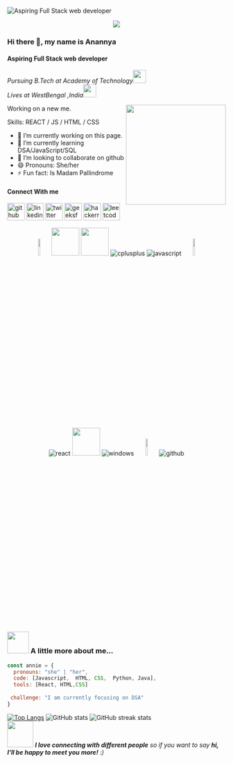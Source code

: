 ![Aspiring Full Stack web developer](https://cdn.videoplasty.com/animation/chill-coding-programming-lo-fi-animation-stock-animation-21874-1024x576.jpg)
<p align="center"><img src="https://i.imgur.com/A6bWGFl.gif"/></p>

###  Hi there 👋, my name is Anannya

#### **Aspiring Full Stack web developer**
<p><em>Pursuing B.Tech at Academy of Technology<img src="https://media.giphy.com/media/fYSnHlufseco8Fh93Z/giphy.gif" width="30"></br>Lives at WestBengal ,India<img src="https://media.giphy.com/media/WUlplcMpOCEmTGBtBW/giphy.gif" width="30"> 
</em></p>

Working on a new me.
  <img align='right' src="https://media.giphy.com/media/ieyl9zmCjO4b4t6qoY/giphy.gif" width="230">

Skills:  REACT / JS / HTML / CSS

- 🔭 I’m currently working on this page. 
- 🌱 I’m currently learning DSA/JavaScript/SQL 
- 👯 I’m looking to collaborate on github 
- 😄 Pronouns: She/her 
- ⚡ Fun fact: Is Madam Pallindrome
#### Connect With me

[<img src='https://cdn.jsdelivr.net/npm/simple-icons@3.0.1/icons/github.svg' alt='github' height='40'>](https://github.com/anannya07)  [<img src='https://cdn.jsdelivr.net/npm/simple-icons@3.0.1/icons/linkedin.svg' alt='linkedin' height='40'>](https://www.linkedin.com/in/anannya-guchait-14447b220/)  [<img src='https://cdn.jsdelivr.net/npm/simple-icons@3.0.1/icons/twitter.svg' alt='twitter' height='40'>](https://twitter.com/Anannya656648)  [<img src='https://cdn.jsdelivr.net/npm/simple-icons@3.0.1/icons/geeksforgeeks.svg' alt='geeksforgeeks' height='40'>](https://auth.geeksforgeeks.org/user/anannyagux72k)  [<img src='https://cdn.jsdelivr.net/npm/simple-icons@3.0.1/icons/hackerrank.svg' alt='hackerrank' height='40'>](https://www.hackerrank.com/anannyaguchait72)  [<img src='https://cdn.jsdelivr.net/npm/simple-icons@3.0.1/icons/leetcode.svg' alt='leetcode' height='40'>](https://leetcode.com/anannyaguchait72/)  


<p align="center">
<code><img width="10%" src="https://www.vectorlogo.zone/logos/python/python-ar21.svg"></code>
        <img height="64px" src="https://cdn.svgporn.com/logos/css-3.svg">
        <img height="64px" src="https://cdn.svgporn.com/logos/html-5.svg">
<img src="https://img.shields.io/badge/C++-4B0082.svg?style=for-the-badge&logo=c%2B%2B&logoColor=4B0082&labelColor=ffffff" alt="cplusplus">
<img src="https://img.shields.io/badge/JS-f5f542.svg?style=for-the-badge&logo=javascript&logoColor=f5f542&labelColor=ffffff" alt="javascript">
<code><img width="10%" src="https://www.vectorlogo.zone/logos/java/java-ar21.svg"></code>
</p><br>
<p align="center">					    
<img src="https://img.shields.io/badge/react-61DAFB.svg?style=for-the-badge&logo=react&logoColor=61DAFB&labelColor=ffffff" alt="react">
        <img height="64px" src="https://cdn.svgporn.com/logos/visual-studio-code.svg">
<img src="https://img.shields.io/badge/windows-3795fa.svg?style=for-the-badge&logo=windows&logoColor=3795fa&labelColor=ffffff" alt="windows">
<code><img width="10%" src="https://www.vectorlogo.zone/logos/git-scm/git-scm-ar21.svg"></code>
<img src="https://img.shields.io/badge/github-black.svg?style=for-the-badge&logo=github&logoColor=black&labelColor=ffffff" alt="github">

</p><br>


### <img src="https://media.giphy.com/media/VgCDAzcKvsR6OM0uWg/giphy.gif" width="50"> A little more about me...  

```javascript
const annie = {
  pronouns: "she" | "her",
  code: [Javascript,  HTML, CSS,  Python, Java],
  tools: [React, HTML,CSS]
 
 challenge: "I am currently focusing on DSA"
}
```


[![Top Langs](https://github-readme-stats.vercel.app/api/top-langs/?username=anannya07)](https://github.com/anuraghazra/github-readme-stats)
  ![GitHub stats](https://github-readme-stats.vercel.app/api?username=anannya07&show_icons=true)   ![GitHub streak stats](https://streak-stats.demolab.com/?user=anannya07)  
<img src="https://media.giphy.com/media/LnQjpWaON8nhr21vNW/giphy.gif" width="60"> <em><b>I love connecting with different people</b> so if you want to say <b>hi, I'll be happy to meet you more!</b> :)</em>






